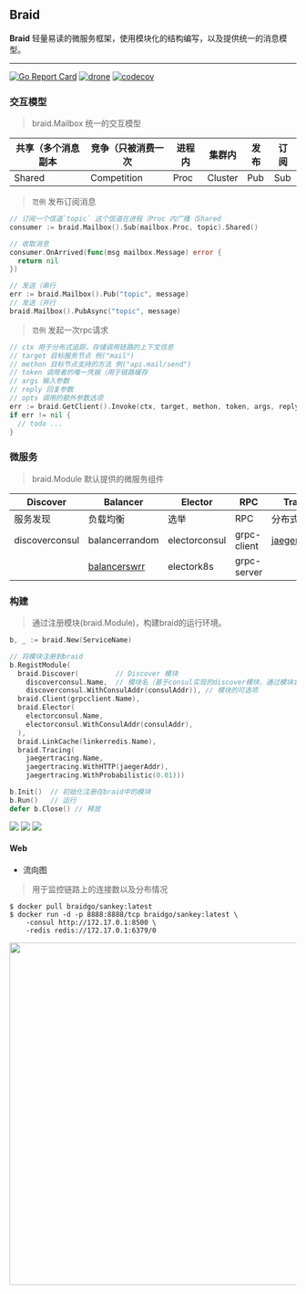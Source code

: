 ## Braid
**Braid** 轻量易读的微服务框架，使用模块化的结构编写，以及提供统一的消息模型。

---

[![Go Report Card](https://goreportcard.com/badge/github.com/pojol/braid-go)](https://goreportcard.com/report/github.com/pojol/braid-go)
[![drone](http://123.207.198.57:8001/api/badges/pojol/braid-go/status.svg?branch=develop)](dev)
[![codecov](https://codecov.io/gh/pojol/braid/branch/master/graph/badge.svg)](https://codecov.io/gh/pojol/braid)



### 交互模型
> braid.Mailbox 统一的交互模型

| 共享（多个消息副本 | 竞争（只被消费一次 | 进程内 | 集群内 | 发布 | 订阅 |
| ---- | ---- | ---- | ---- | ---- | ---- |
|Shared | Competition | Proc | Cluster | Pub | Sub |

> `范例` 发布订阅消息

```go
// 订阅一个信道`topic` 这个信道在进程（Proc 内广播（Shared
consumer := braid.Mailbox().Sub(mailbox.Proc, topic).Shared()

// 收取消息
consumer.OnArrived(func(msg mailbox.Message) error {
  return nil
})

// 发送（串行
err := braid.Mailbox().Pub("topic", message)
// 发送（并行
braid.Mailbox().PubAsync("topic", message)

```

> `范例` 发起一次rpc请求

```go
// ctx 用于分布式追踪，存储调用链路的上下文信息
// target 目标服务节点 例("mail")
// methon 目标节点支持的方法 例("api.mail/send")
// token 调用者的唯一凭据（用于链路缓存
// args 输入参数
// reply 回复参数
// opts 调用的额外参数选项
err := braid.GetClient().Invoke(ctx, target, methon, token, args, reply, opts...)
if err != nil {
  // todo ...
}

```

### 微服务
> braid.Module 默认提供的微服务组件

|**Discover**|**Balancer**|**Elector**|**RPC**|**Tracer**|**LinkCache**|
|-|-|-|-|-|-|
|服务发现|负载均衡|选举|RPC|分布式追踪|链路缓存|
|discoverconsul|balancerrandom|electorconsul|grpc-client|[jaegertracer](https://github.com/pojol/braid-go-go/wiki/Guide-7.-%E4%BD%BF%E7%94%A8Tracer)|[linkerredis](https://github.com/pojol/braid-go-go/wiki/Guide-4.-%E4%BD%BF%E7%94%A8Link-cahe)|
||[balancerswrr](https://github.com/pojol/braid-go-go/wiki/Guide-6.-%E8%B4%9F%E8%BD%BD%E5%9D%87%E8%A1%A1)|electork8s|grpc-server|||

### 构建
> 通过注册模块(braid.Module)，构建braid的运行环境。

```go
b, _ := braid.New(ServiceName)

// 将模块注册到braid
b.RegistModule(
  braid.Discover(         // Discover 模块
    discoverconsul.Name,  // 模块名（基于consul实现的discover模块，通过模块名可以获取到模块的构建器
    discoverconsul.WithConsulAddr(consulAddr)), // 模块的可选项
  braid.Client(grpcclient.Name),
  braid.Elector(
    electorconsul.Name,
    electorconsul.WithConsulAddr(consulAddr),
  ),
  braid.LinkCache(linkerredis.Name),
  braid.Tracing(
    jaegertracing.Name,
    jaegertracing.WithHTTP(jaegerAddr), 
    jaegertracing.WithProbabilistic(0.01)))

b.Init()  // 初始化注册在braid中的模块
b.Run()   // 运行
defer b.Close() // 释放
```


[![](https://img.shields.io/badge/braid-%E6%A0%B7%E4%BE%8B-2ca5e0?style=for-the-badge&logo=appveyor)](https://github.com/pojol/braidgo-sample)
[![](https://img.shields.io/badge/braid-%E6%96%87%E6%A1%A3-2ca5e0?style=for-the-badge&logo=appveyor)](https://github.com/pojol/braid-go/wiki)
[![](https://img.shields.io/badge/braid-%E4%BA%A4%E6%B5%81-2ca5e0?style=for-the-badge&logo=slack)](https://join.slack.com/t/braid-world/shared_invite/zt-mw95pa7m-0Kak8lwE3o4KGMaTuxatJw)



#### Web
* 流向图
> 用于监控链路上的连接数以及分布情况

```shell
$ docker pull braidgo/sankey:latest
$ docker run -d -p 8888:8888/tcp braidgo/sankey:latest \
    -consul http://172.17.0.1:8500 \
    -redis redis://172.17.0.1:6379/0
```
<img src="https://i.postimg.cc/sX0xHZmF/image.png" width="600">

